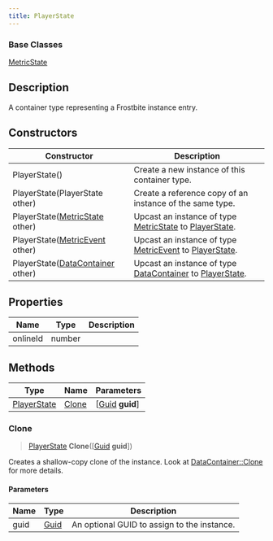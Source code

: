 ```yaml
---
title: PlayerState
---
```

### Base Classes

[MetricState](/vext/ref/fb/metricstate/)

## Description

A container type representing a Frostbite instance entry.

## Constructors

| Constructor                                                            | Description                                                                                                   |
| ---------------------------------------------------------------------- | ------------------------------------------------------------------------------------------------------------- |
| PlayerState()                                                          | Create a new instance of this container type.                                                                 |
| PlayerState(PlayerState other)                                         | Create a reference copy of an instance of the same type.                                                      |
| PlayerState([MetricState](/vext/ref/fb/metricstate/) other)                          | Upcast an instance of type [MetricState](/vext/ref/fb/metricstate/) to [PlayerState](/vext/ref/fb/playerstate/).                          |
| PlayerState([MetricEvent](/vext/ref/fb/metricevent/) other)                          | Upcast an instance of type [MetricEvent](/vext/ref/fb/metricevent/) to [PlayerState](/vext/ref/fb/playerstate/).                          |
| PlayerState([DataContainer](/vext/ref/shared/class/datacontainer) other) | Upcast an instance of type [DataContainer](/vext/ref/shared/class/datacontainer) to [PlayerState](/vext/ref/fb/playerstate/). |

## Properties

| Name     | Type   | Description |
| -------- | ------ | ----------- |
| onlineId | number |             |

## Methods

| Type                       | Name            | Parameters                                     |
| -------------------------- | --------------- | ---------------------------------------------- |
| [PlayerState](/vext/ref/fb/playerstate/) | [Clone](#clone) | \[[Guid](/vext/ref/shared/class/guid) **guid**\] |

### Clone

> [PlayerState](/vext/ref/fb/playerstate/) **Clone**(\[[Guid](/vext/ref/shared/class/guid) **guid**\])

Creates a shallow-copy clone of the instance. Look at [DataContainer::Clone](/vext/ref/shared/class/datacontainer#clone) for more details.

#### Parameters

| Name | Type         | Description                                 |
| ---- | ------------ | ------------------------------------------- |
| guid | [Guid](/vext/ref/shared/class/guid/) | An optional GUID to assign to the instance. |
